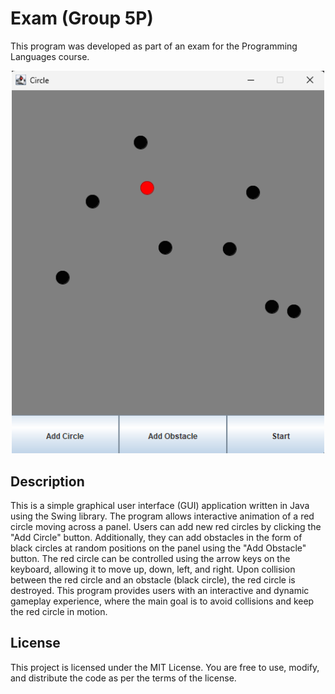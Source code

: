 # Exam (Group 5P)
This program was developed as part of an exam for the Programming Languages course.

<p align="center">
    <img width="500" alt="image" src="Read-image\image-program.png">
</p>

## Description
This is a simple graphical user interface (GUI) application written in Java using the Swing library. The program allows interactive animation of a red circle moving across a panel. Users can add new red circles by clicking the "Add Circle" button. Additionally, they can add obstacles in the form of black circles at random positions on the panel using the "Add Obstacle" button. The red circle can be controlled using the arrow keys on the keyboard, allowing it to move up, down, left, and right. Upon collision between the red circle and an obstacle (black circle), the red circle is destroyed.
This program provides users with an interactive and dynamic gameplay experience, where the main goal is to avoid collisions and keep the red circle in motion.
## License
This project is licensed under the MIT License. You are free to use, modify, and distribute the code as per
the terms of the license.
